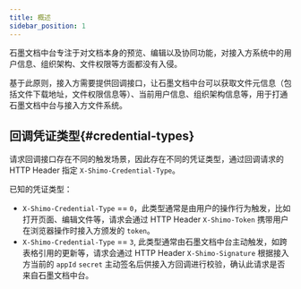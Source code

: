 ```yaml
---
title: 概述
sidebar_position: 1
---
```


石墨文档中台专注于对文档本身的预览、编辑以及协同功能，对接入方系统中的用户信息、组织架构、文件权限等方面都没有入侵。

基于此原则，接入方需要提供回调接口，让石墨文档中台可以获取文件元信息（包括文件下载地址，文件权限信息等）、当前用户信息、组织架构信息等，用于打通石墨文档中台与接入方文件系统。

## 回调凭证类型{#credential-types}

请求回调接口存在不同的触发场景，因此存在不同的凭证类型，通过回调请求的 HTTP Header 指定 `X-Shimo-Credential-Type`。

已知的凭证类型：

- `X-Shimo-Credential-Type` == `0`，此类型通常是由用户的操作行为触发，比如打开页面、编辑文件等，请求会通过 HTTP Header `X-Shimo-Token` 携带用户在浏览器操作时接入方颁发的 `token`。
- `X-Shimo-Credential-Type` == `3`, 此类型通常由石墨文档中台主动触发，如跨表格引用的更新等，请求会通过 HTTP Header `X-Shimo-Signature` 根据接入方当前的 `appId` `secret` 主动签名后供接入方回调进行校验，确认此请求是否来自石墨文档中台。
